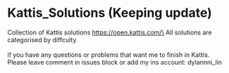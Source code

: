 # Kattis_Solutions (Keeping update)
Collection of Kattis solutions https://open.kattis.com/\
All solutions are categorised by diffculty\
\
if you have any questions or problems that want me to finish in Kattis.\
Please leave comment in issues block or add my ins account: dylannni_lin
